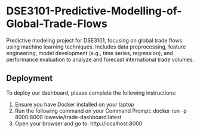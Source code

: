 # DSE3101-Predictive-Modelling-of-Global-Trade-Flows
Predictive modeling project for DSE3101, focusing on global trade flows using machine learning techniques. Includes data preprocessing, feature engineering, model development (e.g., time series, regression), and performance evaluation to analyze and forecast international trade volumes.

## Deployment
To deploy our dashboard, please complete the following instructions:
1) Ensure you have Docker installed on your laptop
2) Run the following command on your Command Prompt:
docker run -p 8000:8000 lowevie/trade-dashboard:latest
3) Open your browser and go to:
http://localhost:8000

